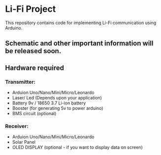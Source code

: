 # Li-Fi Project
This repository contains code for implementing Li-Fi communication using Arduino.
## Schematic and other important information will be released soon.

## Hardware required 
### Transmitter:
- Arduion Uno/Nano/Mini/Micro/Leonardo
- Laser/ Led (Depends upon your application)
- Battery 9v / 18650 3.7 Li-ion battery
- Booster (for generating 5v to power arduino)
- BMS circuit (optional)


### Receiver:
- Arduion Uno/Nano/Mini/Micro/Leonardo
- Solar Panel
- OLED DISPLAY (optional - if you want to display data on screen)




